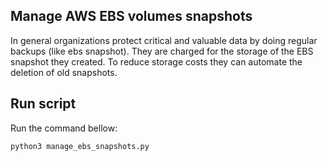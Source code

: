 ## Manage AWS EBS volumes snapshots

In general organizations protect critical and valuable data by doing regular backups (like ebs snapshot). They are charged for the storage of the EBS snapshot they created. To reduce storage costs they can automate the deletion of old snapshots.

## Run script

Run the command bellow:

```
python3 manage_ebs_snapshots.py
```
